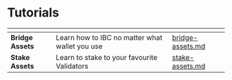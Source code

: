 # Tutorials

<table data-card-size="large" data-view="cards"><thead><tr><th></th><th></th><th data-hidden data-card-target data-type="content-ref"></th></tr></thead><tbody><tr><td><strong>Bridge Assets</strong></td><td>Learn how to IBC no matter what wallet you use</td><td><a href="bridge-assets.md">bridge-assets.md</a></td></tr><tr><td><strong>Stake Assets</strong></td><td>Learn to stake to your favourite Validators</td><td><a href="stake-assets.md">stake-assets.md</a></td></tr></tbody></table>
